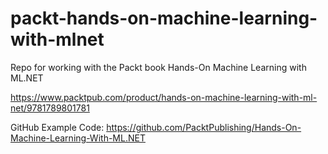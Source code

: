 # packt-hands-on-machine-learning-with-mlnet
Repo for working with the Packt book Hands-On Machine Learning with ML.NET

https://www.packtpub.com/product/hands-on-machine-learning-with-ml-net/9781789801781


GitHub Example Code:
https://github.com/PacktPublishing/Hands-On-Machine-Learning-With-ML.NET
